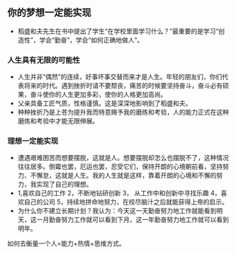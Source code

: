 ## 你的梦想一定能实现

- 稻盛和夫先生在书中提出了学生“在学校里面学习什么？”最重要的是学习“创造性”，学会“勤奋”，学会“如何正确地做人”。

### 人生具有无限的可能性
- 人生并非“偶然”的连续，好事坏事交替而来才是人生。年轻的朋友们，你们代表将来的时代。遇到挫折时请不要颓丧，痛苦的时候要坚持奋斗，奋斗必有硕果，奋斗使你的人生更加多彩，使你的人格更加高尚。
- 父亲具备工匠气质，性格谨慎。这是深深地影响到了稻盛和夫。
- 种种挫折乃是上苍为提升我而特意赐予我的磨练和考验，人的能力正式在这种磨炼和考验中才能无限伸展。

### 理想一定能实现

- 遭遇艰难困苦而想要摆脱，这就是人。想要摆脱却怎么也摆脱不了，这种情况往往居多。倒霉也罢，厄运也罢，忍受它们，保持开朗的心境朝前看，坚持努力、不懈怠，这就是人生。我的人生就是这样，靠着开朗的心境和不懈的努力，我实现了自己的理想。
- 1,喜欢自己的工作 2，不断地钻研创新 3， 从工作中和创新中寻找乐趣 4，喜欢自己的公司 5，持续地拼命地努力，在绞尽脑汁之后就能获得上帝的启示。
- 为什么你不建立长期计划？我认为：今天这一天勤奋努力地工作就能看到明天，这一月勤奋努力工作就可以看到下月，这一年勤奋努力地工作就可以看到明年。

如何去衡量一个人=能力+热情+思维方式。